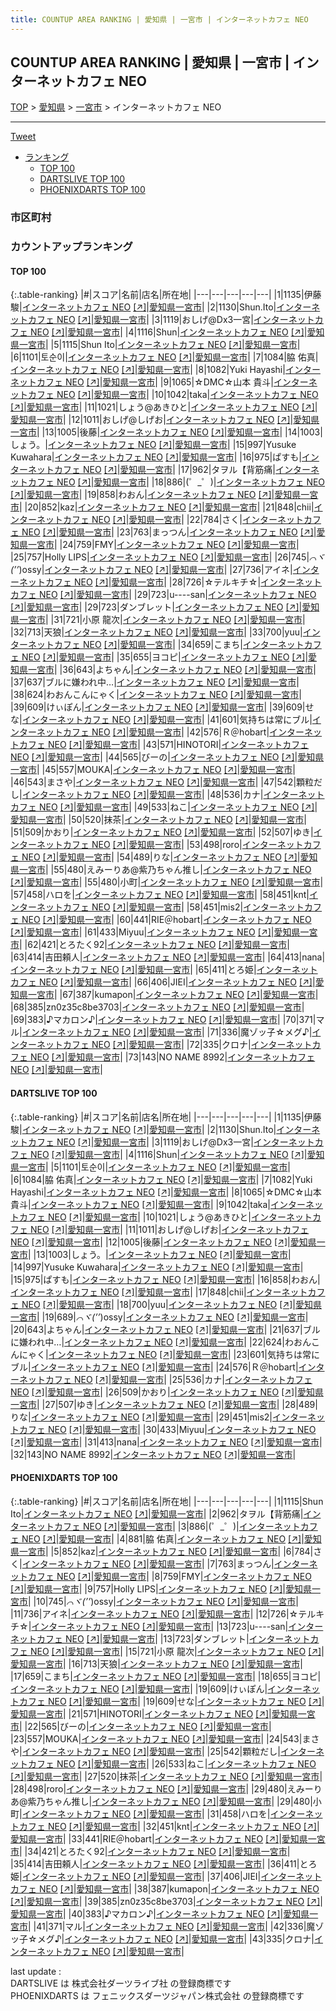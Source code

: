 ```yaml
---
title: COUNTUP AREA RANKING | 愛知県 | 一宮市 | インターネットカフェ NEO
---
```

## COUNTUP AREA RANKING | 愛知県 | 一宮市 | インターネットカフェ NEO

[TOP](/darts/rank/) > [愛知県](/darts/rank/愛知県/) > [一宮市](/darts/rank/愛知県/一宮市/) > インターネットカフェ NEO

___

<a href="https://twitter.com/share?ref_src=twsrc%5Etfw" data-text="COUNTUP AREA RANKING | 愛知県一宮市インターネットカフェ NEO" class="twitter-share-button" data-hashtags="DARTSLIVE,PHOENIXDARTS,darts,ダーツ" data-show-count="false">Tweet</a>

* [ランキング](#カウントアップランキング)
    * [TOP 100](#top-100)
    * [DARTSLIVE TOP 100](#dartslive-top-100)
    * [PHOENIXDARTS TOP 100](#phoenixdarts-top-100)

### 市区町村

<ul>

</ul>

### カウントアップランキング

#### TOP 100



{:.table-ranking}
|#|スコア|名前|店名|所在地|
|---|---|---|---|---|
|1|1135|<span class="rank-name-dl">伊藤 駿</span>|<a href="/darts/rank/shops/a8ade3665feb96b258d385ea46352d8f.html">インターネットカフェ NEO</a> <a href="https://search.dartslive.com/jp/shop/a8ade3665feb96b258d385ea46352d8f">[↗]</a>|<a href="/darts/rank/愛知県/一宮市">愛知県一宮市</a>|
|2|1130|<span class="rank-name-dl">Shun.Ito</span>|<a href="/darts/rank/shops/a8ade3665feb96b258d385ea46352d8f.html">インターネットカフェ NEO</a> <a href="https://search.dartslive.com/jp/shop/a8ade3665feb96b258d385ea46352d8f">[↗]</a>|<a href="/darts/rank/愛知県/一宮市">愛知県一宮市</a>|
|3|1119|<span class="rank-name-dl">おしげ@Dx3一宮</span>|<a href="/darts/rank/shops/a8ade3665feb96b258d385ea46352d8f.html">インターネットカフェ NEO</a> <a href="https://search.dartslive.com/jp/shop/a8ade3665feb96b258d385ea46352d8f">[↗]</a>|<a href="/darts/rank/愛知県/一宮市">愛知県一宮市</a>|
|4|1116|<span class="rank-name-dl">Shun</span>|<a href="/darts/rank/shops/a8ade3665feb96b258d385ea46352d8f.html">インターネットカフェ NEO</a> <a href="https://search.dartslive.com/jp/shop/a8ade3665feb96b258d385ea46352d8f">[↗]</a>|<a href="/darts/rank/愛知県/一宮市">愛知県一宮市</a>|
|5|1115|<span class="rank-name-pd">Shun Ito</span>|<a href="/darts/rank/shops/8419.html">インターネットカフェ NEO</a> <a href="https://vs.phoenixdarts.com/jp/shop/shopDetailInfo/s_8419?s_seq=8419">[↗]</a>|<a href="/darts/rank/愛知県/一宮市">愛知県一宮市</a>|
|6|1101|<span class="rank-name-dl">토순이</span>|<a href="/darts/rank/shops/a8ade3665feb96b258d385ea46352d8f.html">インターネットカフェ NEO</a> <a href="https://search.dartslive.com/jp/shop/a8ade3665feb96b258d385ea46352d8f">[↗]</a>|<a href="/darts/rank/愛知県/一宮市">愛知県一宮市</a>|
|7|1084|<span class="rank-name-dl">脇 佑真</span>|<a href="/darts/rank/shops/a8ade3665feb96b258d385ea46352d8f.html">インターネットカフェ NEO</a> <a href="https://search.dartslive.com/jp/shop/a8ade3665feb96b258d385ea46352d8f">[↗]</a>|<a href="/darts/rank/愛知県/一宮市">愛知県一宮市</a>|
|8|1082|<span class="rank-name-dl">Yuki Hayashi</span>|<a href="/darts/rank/shops/a8ade3665feb96b258d385ea46352d8f.html">インターネットカフェ NEO</a> <a href="https://search.dartslive.com/jp/shop/a8ade3665feb96b258d385ea46352d8f">[↗]</a>|<a href="/darts/rank/愛知県/一宮市">愛知県一宮市</a>|
|9|1065|<span class="rank-name-dl">☆DMC☆山本 貴斗</span>|<a href="/darts/rank/shops/a8ade3665feb96b258d385ea46352d8f.html">インターネットカフェ NEO</a> <a href="https://search.dartslive.com/jp/shop/a8ade3665feb96b258d385ea46352d8f">[↗]</a>|<a href="/darts/rank/愛知県/一宮市">愛知県一宮市</a>|
|10|1042|<span class="rank-name-dl">taka</span>|<a href="/darts/rank/shops/a8ade3665feb96b258d385ea46352d8f.html">インターネットカフェ NEO</a> <a href="https://search.dartslive.com/jp/shop/a8ade3665feb96b258d385ea46352d8f">[↗]</a>|<a href="/darts/rank/愛知県/一宮市">愛知県一宮市</a>|
|11|1021|<span class="rank-name-dl">しょう@あきひと</span>|<a href="/darts/rank/shops/a8ade3665feb96b258d385ea46352d8f.html">インターネットカフェ NEO</a> <a href="https://search.dartslive.com/jp/shop/a8ade3665feb96b258d385ea46352d8f">[↗]</a>|<a href="/darts/rank/愛知県/一宮市">愛知県一宮市</a>|
|12|1011|<span class="rank-name-dl">おしげ@しげお</span>|<a href="/darts/rank/shops/a8ade3665feb96b258d385ea46352d8f.html">インターネットカフェ NEO</a> <a href="https://search.dartslive.com/jp/shop/a8ade3665feb96b258d385ea46352d8f">[↗]</a>|<a href="/darts/rank/愛知県/一宮市">愛知県一宮市</a>|
|13|1005|<span class="rank-name-dl">後藤</span>|<a href="/darts/rank/shops/a8ade3665feb96b258d385ea46352d8f.html">インターネットカフェ NEO</a> <a href="https://search.dartslive.com/jp/shop/a8ade3665feb96b258d385ea46352d8f">[↗]</a>|<a href="/darts/rank/愛知県/一宮市">愛知県一宮市</a>|
|14|1003|<span class="rank-name-dl">しょう。</span>|<a href="/darts/rank/shops/a8ade3665feb96b258d385ea46352d8f.html">インターネットカフェ NEO</a> <a href="https://search.dartslive.com/jp/shop/a8ade3665feb96b258d385ea46352d8f">[↗]</a>|<a href="/darts/rank/愛知県/一宮市">愛知県一宮市</a>|
|15|997|<span class="rank-name-dl">Yusuke Kuwahara</span>|<a href="/darts/rank/shops/a8ade3665feb96b258d385ea46352d8f.html">インターネットカフェ NEO</a> <a href="https://search.dartslive.com/jp/shop/a8ade3665feb96b258d385ea46352d8f">[↗]</a>|<a href="/darts/rank/愛知県/一宮市">愛知県一宮市</a>|
|16|975|<span class="rank-name-dl">ぱすも</span>|<a href="/darts/rank/shops/a8ade3665feb96b258d385ea46352d8f.html">インターネットカフェ NEO</a> <a href="https://search.dartslive.com/jp/shop/a8ade3665feb96b258d385ea46352d8f">[↗]</a>|<a href="/darts/rank/愛知県/一宮市">愛知県一宮市</a>|
|17|962|<span class="rank-name-pd">タヲル【背筋痛</span>|<a href="/darts/rank/shops/8419.html">インターネットカフェ NEO</a> <a href="https://vs.phoenixdarts.com/jp/shop/shopDetailInfo/s_8419?s_seq=8419">[↗]</a>|<a href="/darts/rank/愛知県/一宮市">愛知県一宮市</a>|
|18|886|<span class="rank-name-pd">(゜_゜)</span>|<a href="/darts/rank/shops/8419.html">インターネットカフェ NEO</a> <a href="https://vs.phoenixdarts.com/jp/shop/shopDetailInfo/s_8419?s_seq=8419">[↗]</a>|<a href="/darts/rank/愛知県/一宮市">愛知県一宮市</a>|
|19|858|<span class="rank-name-dl">わおん</span>|<a href="/darts/rank/shops/a8ade3665feb96b258d385ea46352d8f.html">インターネットカフェ NEO</a> <a href="https://search.dartslive.com/jp/shop/a8ade3665feb96b258d385ea46352d8f">[↗]</a>|<a href="/darts/rank/愛知県/一宮市">愛知県一宮市</a>|
|20|852|<span class="rank-name-pd">kaz</span>|<a href="/darts/rank/shops/8419.html">インターネットカフェ NEO</a> <a href="https://vs.phoenixdarts.com/jp/shop/shopDetailInfo/s_8419?s_seq=8419">[↗]</a>|<a href="/darts/rank/愛知県/一宮市">愛知県一宮市</a>|
|21|848|<span class="rank-name-dl">chii</span>|<a href="/darts/rank/shops/a8ade3665feb96b258d385ea46352d8f.html">インターネットカフェ NEO</a> <a href="https://search.dartslive.com/jp/shop/a8ade3665feb96b258d385ea46352d8f">[↗]</a>|<a href="/darts/rank/愛知県/一宮市">愛知県一宮市</a>|
|22|784|<span class="rank-name-pd">さく</span>|<a href="/darts/rank/shops/8419.html">インターネットカフェ NEO</a> <a href="https://vs.phoenixdarts.com/jp/shop/shopDetailInfo/s_8419?s_seq=8419">[↗]</a>|<a href="/darts/rank/愛知県/一宮市">愛知県一宮市</a>|
|23|763|<span class="rank-name-pd">まっつん</span>|<a href="/darts/rank/shops/8419.html">インターネットカフェ NEO</a> <a href="https://vs.phoenixdarts.com/jp/shop/shopDetailInfo/s_8419?s_seq=8419">[↗]</a>|<a href="/darts/rank/愛知県/一宮市">愛知県一宮市</a>|
|24|759|<span class="rank-name-pd">FMY</span>|<a href="/darts/rank/shops/8419.html">インターネットカフェ NEO</a> <a href="https://vs.phoenixdarts.com/jp/shop/shopDetailInfo/s_8419?s_seq=8419">[↗]</a>|<a href="/darts/rank/愛知県/一宮市">愛知県一宮市</a>|
|25|757|<span class="rank-name-pd">Holly LIPS</span>|<a href="/darts/rank/shops/8419.html">インターネットカフェ NEO</a> <a href="https://vs.phoenixdarts.com/jp/shop/shopDetailInfo/s_8419?s_seq=8419">[↗]</a>|<a href="/darts/rank/愛知県/一宮市">愛知県一宮市</a>|
|26|745|<span class="rank-name-pd">*⌒ヾ(’’*)ossy</span>|<a href="/darts/rank/shops/8419.html">インターネットカフェ NEO</a> <a href="https://vs.phoenixdarts.com/jp/shop/shopDetailInfo/s_8419?s_seq=8419">[↗]</a>|<a href="/darts/rank/愛知県/一宮市">愛知県一宮市</a>|
|27|736|<span class="rank-name-pd">アイネ</span>|<a href="/darts/rank/shops/8419.html">インターネットカフェ NEO</a> <a href="https://vs.phoenixdarts.com/jp/shop/shopDetailInfo/s_8419?s_seq=8419">[↗]</a>|<a href="/darts/rank/愛知県/一宮市">愛知県一宮市</a>|
|28|726|<span class="rank-name-pd">☆テルキチ☆</span>|<a href="/darts/rank/shops/8419.html">インターネットカフェ NEO</a> <a href="https://vs.phoenixdarts.com/jp/shop/shopDetailInfo/s_8419?s_seq=8419">[↗]</a>|<a href="/darts/rank/愛知県/一宮市">愛知県一宮市</a>|
|29|723|<span class="rank-name-pd">u----san</span>|<a href="/darts/rank/shops/8419.html">インターネットカフェ NEO</a> <a href="https://vs.phoenixdarts.com/jp/shop/shopDetailInfo/s_8419?s_seq=8419">[↗]</a>|<a href="/darts/rank/愛知県/一宮市">愛知県一宮市</a>|
|29|723|<span class="rank-name-pd">ダンブレット</span>|<a href="/darts/rank/shops/8419.html">インターネットカフェ NEO</a> <a href="https://vs.phoenixdarts.com/jp/shop/shopDetailInfo/s_8419?s_seq=8419">[↗]</a>|<a href="/darts/rank/愛知県/一宮市">愛知県一宮市</a>|
|31|721|<span class="rank-name-pd">小原 龍次</span>|<a href="/darts/rank/shops/8419.html">インターネットカフェ NEO</a> <a href="https://vs.phoenixdarts.com/jp/shop/shopDetailInfo/s_8419?s_seq=8419">[↗]</a>|<a href="/darts/rank/愛知県/一宮市">愛知県一宮市</a>|
|32|713|<span class="rank-name-pd">天狼</span>|<a href="/darts/rank/shops/8419.html">インターネットカフェ NEO</a> <a href="https://vs.phoenixdarts.com/jp/shop/shopDetailInfo/s_8419?s_seq=8419">[↗]</a>|<a href="/darts/rank/愛知県/一宮市">愛知県一宮市</a>|
|33|700|<span class="rank-name-dl">yuu</span>|<a href="/darts/rank/shops/a8ade3665feb96b258d385ea46352d8f.html">インターネットカフェ NEO</a> <a href="https://search.dartslive.com/jp/shop/a8ade3665feb96b258d385ea46352d8f">[↗]</a>|<a href="/darts/rank/愛知県/一宮市">愛知県一宮市</a>|
|34|659|<span class="rank-name-pd">こまち</span>|<a href="/darts/rank/shops/8419.html">インターネットカフェ NEO</a> <a href="https://vs.phoenixdarts.com/jp/shop/shopDetailInfo/s_8419?s_seq=8419">[↗]</a>|<a href="/darts/rank/愛知県/一宮市">愛知県一宮市</a>|
|35|655|<span class="rank-name-pd">ヨコピ</span>|<a href="/darts/rank/shops/8419.html">インターネットカフェ NEO</a> <a href="https://vs.phoenixdarts.com/jp/shop/shopDetailInfo/s_8419?s_seq=8419">[↗]</a>|<a href="/darts/rank/愛知県/一宮市">愛知県一宮市</a>|
|36|643|<span class="rank-name-dl">よちゃん</span>|<a href="/darts/rank/shops/a8ade3665feb96b258d385ea46352d8f.html">インターネットカフェ NEO</a> <a href="https://search.dartslive.com/jp/shop/a8ade3665feb96b258d385ea46352d8f">[↗]</a>|<a href="/darts/rank/愛知県/一宮市">愛知県一宮市</a>|
|37|637|<span class="rank-name-dl">ブルに嫌われ中…</span>|<a href="/darts/rank/shops/a8ade3665feb96b258d385ea46352d8f.html">インターネットカフェ NEO</a> <a href="https://search.dartslive.com/jp/shop/a8ade3665feb96b258d385ea46352d8f">[↗]</a>|<a href="/darts/rank/愛知県/一宮市">愛知県一宮市</a>|
|38|624|<span class="rank-name-dl">わおんこんにゃく</span>|<a href="/darts/rank/shops/a8ade3665feb96b258d385ea46352d8f.html">インターネットカフェ NEO</a> <a href="https://search.dartslive.com/jp/shop/a8ade3665feb96b258d385ea46352d8f">[↗]</a>|<a href="/darts/rank/愛知県/一宮市">愛知県一宮市</a>|
|39|609|<span class="rank-name-pd">けぃぽん</span>|<a href="/darts/rank/shops/8419.html">インターネットカフェ NEO</a> <a href="https://vs.phoenixdarts.com/jp/shop/shopDetailInfo/s_8419?s_seq=8419">[↗]</a>|<a href="/darts/rank/愛知県/一宮市">愛知県一宮市</a>|
|39|609|<span class="rank-name-pd">せな</span>|<a href="/darts/rank/shops/8419.html">インターネットカフェ NEO</a> <a href="https://vs.phoenixdarts.com/jp/shop/shopDetailInfo/s_8419?s_seq=8419">[↗]</a>|<a href="/darts/rank/愛知県/一宮市">愛知県一宮市</a>|
|41|601|<span class="rank-name-dl">気持ちは常にブル</span>|<a href="/darts/rank/shops/a8ade3665feb96b258d385ea46352d8f.html">インターネットカフェ NEO</a> <a href="https://search.dartslive.com/jp/shop/a8ade3665feb96b258d385ea46352d8f">[↗]</a>|<a href="/darts/rank/愛知県/一宮市">愛知県一宮市</a>|
|42|576|<span class="rank-name-dl">Ｒ＠hobart</span>|<a href="/darts/rank/shops/a8ade3665feb96b258d385ea46352d8f.html">インターネットカフェ NEO</a> <a href="https://search.dartslive.com/jp/shop/a8ade3665feb96b258d385ea46352d8f">[↗]</a>|<a href="/darts/rank/愛知県/一宮市">愛知県一宮市</a>|
|43|571|<span class="rank-name-pd">HINOTORI</span>|<a href="/darts/rank/shops/8419.html">インターネットカフェ NEO</a> <a href="https://vs.phoenixdarts.com/jp/shop/shopDetailInfo/s_8419?s_seq=8419">[↗]</a>|<a href="/darts/rank/愛知県/一宮市">愛知県一宮市</a>|
|44|565|<span class="rank-name-pd">びーの</span>|<a href="/darts/rank/shops/8419.html">インターネットカフェ NEO</a> <a href="https://vs.phoenixdarts.com/jp/shop/shopDetailInfo/s_8419?s_seq=8419">[↗]</a>|<a href="/darts/rank/愛知県/一宮市">愛知県一宮市</a>|
|45|557|<span class="rank-name-pd">MOUKA</span>|<a href="/darts/rank/shops/8419.html">インターネットカフェ NEO</a> <a href="https://vs.phoenixdarts.com/jp/shop/shopDetailInfo/s_8419?s_seq=8419">[↗]</a>|<a href="/darts/rank/愛知県/一宮市">愛知県一宮市</a>|
|46|543|<span class="rank-name-pd">まさや</span>|<a href="/darts/rank/shops/8419.html">インターネットカフェ NEO</a> <a href="https://vs.phoenixdarts.com/jp/shop/shopDetailInfo/s_8419?s_seq=8419">[↗]</a>|<a href="/darts/rank/愛知県/一宮市">愛知県一宮市</a>|
|47|542|<span class="rank-name-pd">顆粒だし</span>|<a href="/darts/rank/shops/8419.html">インターネットカフェ NEO</a> <a href="https://vs.phoenixdarts.com/jp/shop/shopDetailInfo/s_8419?s_seq=8419">[↗]</a>|<a href="/darts/rank/愛知県/一宮市">愛知県一宮市</a>|
|48|536|<span class="rank-name-dl">カナ</span>|<a href="/darts/rank/shops/a8ade3665feb96b258d385ea46352d8f.html">インターネットカフェ NEO</a> <a href="https://search.dartslive.com/jp/shop/a8ade3665feb96b258d385ea46352d8f">[↗]</a>|<a href="/darts/rank/愛知県/一宮市">愛知県一宮市</a>|
|49|533|<span class="rank-name-pd">ねこ</span>|<a href="/darts/rank/shops/8419.html">インターネットカフェ NEO</a> <a href="https://vs.phoenixdarts.com/jp/shop/shopDetailInfo/s_8419?s_seq=8419">[↗]</a>|<a href="/darts/rank/愛知県/一宮市">愛知県一宮市</a>|
|50|520|<span class="rank-name-pd">抹茶</span>|<a href="/darts/rank/shops/8419.html">インターネットカフェ NEO</a> <a href="https://vs.phoenixdarts.com/jp/shop/shopDetailInfo/s_8419?s_seq=8419">[↗]</a>|<a href="/darts/rank/愛知県/一宮市">愛知県一宮市</a>|
|51|509|<span class="rank-name-dl">かおり</span>|<a href="/darts/rank/shops/a8ade3665feb96b258d385ea46352d8f.html">インターネットカフェ NEO</a> <a href="https://search.dartslive.com/jp/shop/a8ade3665feb96b258d385ea46352d8f">[↗]</a>|<a href="/darts/rank/愛知県/一宮市">愛知県一宮市</a>|
|52|507|<span class="rank-name-dl">ゆき</span>|<a href="/darts/rank/shops/a8ade3665feb96b258d385ea46352d8f.html">インターネットカフェ NEO</a> <a href="https://search.dartslive.com/jp/shop/a8ade3665feb96b258d385ea46352d8f">[↗]</a>|<a href="/darts/rank/愛知県/一宮市">愛知県一宮市</a>|
|53|498|<span class="rank-name-pd">roro</span>|<a href="/darts/rank/shops/8419.html">インターネットカフェ NEO</a> <a href="https://vs.phoenixdarts.com/jp/shop/shopDetailInfo/s_8419?s_seq=8419">[↗]</a>|<a href="/darts/rank/愛知県/一宮市">愛知県一宮市</a>|
|54|489|<span class="rank-name-dl">りな</span>|<a href="/darts/rank/shops/a8ade3665feb96b258d385ea46352d8f.html">インターネットカフェ NEO</a> <a href="https://search.dartslive.com/jp/shop/a8ade3665feb96b258d385ea46352d8f">[↗]</a>|<a href="/darts/rank/愛知県/一宮市">愛知県一宮市</a>|
|55|480|<span class="rank-name-pd">えみーりあ@紫乃ちゃん推し</span>|<a href="/darts/rank/shops/8419.html">インターネットカフェ NEO</a> <a href="https://vs.phoenixdarts.com/jp/shop/shopDetailInfo/s_8419?s_seq=8419">[↗]</a>|<a href="/darts/rank/愛知県/一宮市">愛知県一宮市</a>|
|55|480|<span class="rank-name-pd">小町</span>|<a href="/darts/rank/shops/8419.html">インターネットカフェ NEO</a> <a href="https://vs.phoenixdarts.com/jp/shop/shopDetailInfo/s_8419?s_seq=8419">[↗]</a>|<a href="/darts/rank/愛知県/一宮市">愛知県一宮市</a>|
|57|458|<span class="rank-name-pd">ハロを</span>|<a href="/darts/rank/shops/8419.html">インターネットカフェ NEO</a> <a href="https://vs.phoenixdarts.com/jp/shop/shopDetailInfo/s_8419?s_seq=8419">[↗]</a>|<a href="/darts/rank/愛知県/一宮市">愛知県一宮市</a>|
|58|451|<span class="rank-name-pd">knt</span>|<a href="/darts/rank/shops/8419.html">インターネットカフェ NEO</a> <a href="https://vs.phoenixdarts.com/jp/shop/shopDetailInfo/s_8419?s_seq=8419">[↗]</a>|<a href="/darts/rank/愛知県/一宮市">愛知県一宮市</a>|
|58|451|<span class="rank-name-dl">mis2</span>|<a href="/darts/rank/shops/a8ade3665feb96b258d385ea46352d8f.html">インターネットカフェ NEO</a> <a href="https://search.dartslive.com/jp/shop/a8ade3665feb96b258d385ea46352d8f">[↗]</a>|<a href="/darts/rank/愛知県/一宮市">愛知県一宮市</a>|
|60|441|<span class="rank-name-pd">RIE＠hobart</span>|<a href="/darts/rank/shops/8419.html">インターネットカフェ NEO</a> <a href="https://vs.phoenixdarts.com/jp/shop/shopDetailInfo/s_8419?s_seq=8419">[↗]</a>|<a href="/darts/rank/愛知県/一宮市">愛知県一宮市</a>|
|61|433|<span class="rank-name-dl">Miyuu</span>|<a href="/darts/rank/shops/a8ade3665feb96b258d385ea46352d8f.html">インターネットカフェ NEO</a> <a href="https://search.dartslive.com/jp/shop/a8ade3665feb96b258d385ea46352d8f">[↗]</a>|<a href="/darts/rank/愛知県/一宮市">愛知県一宮市</a>|
|62|421|<span class="rank-name-pd">とろたく92</span>|<a href="/darts/rank/shops/8419.html">インターネットカフェ NEO</a> <a href="https://vs.phoenixdarts.com/jp/shop/shopDetailInfo/s_8419?s_seq=8419">[↗]</a>|<a href="/darts/rank/愛知県/一宮市">愛知県一宮市</a>|
|63|414|<span class="rank-name-pd">吉田頼人</span>|<a href="/darts/rank/shops/8419.html">インターネットカフェ NEO</a> <a href="https://vs.phoenixdarts.com/jp/shop/shopDetailInfo/s_8419?s_seq=8419">[↗]</a>|<a href="/darts/rank/愛知県/一宮市">愛知県一宮市</a>|
|64|413|<span class="rank-name-dl">nana</span>|<a href="/darts/rank/shops/a8ade3665feb96b258d385ea46352d8f.html">インターネットカフェ NEO</a> <a href="https://search.dartslive.com/jp/shop/a8ade3665feb96b258d385ea46352d8f">[↗]</a>|<a href="/darts/rank/愛知県/一宮市">愛知県一宮市</a>|
|65|411|<span class="rank-name-pd">とろ姫</span>|<a href="/darts/rank/shops/8419.html">インターネットカフェ NEO</a> <a href="https://vs.phoenixdarts.com/jp/shop/shopDetailInfo/s_8419?s_seq=8419">[↗]</a>|<a href="/darts/rank/愛知県/一宮市">愛知県一宮市</a>|
|66|406|<span class="rank-name-pd">JIEI</span>|<a href="/darts/rank/shops/8419.html">インターネットカフェ NEO</a> <a href="https://vs.phoenixdarts.com/jp/shop/shopDetailInfo/s_8419?s_seq=8419">[↗]</a>|<a href="/darts/rank/愛知県/一宮市">愛知県一宮市</a>|
|67|387|<span class="rank-name-pd">kumapon</span>|<a href="/darts/rank/shops/8419.html">インターネットカフェ NEO</a> <a href="https://vs.phoenixdarts.com/jp/shop/shopDetailInfo/s_8419?s_seq=8419">[↗]</a>|<a href="/darts/rank/愛知県/一宮市">愛知県一宮市</a>|
|68|385|<span class="rank-name-pd">zn0z35c8be3703</span>|<a href="/darts/rank/shops/8419.html">インターネットカフェ NEO</a> <a href="https://vs.phoenixdarts.com/jp/shop/shopDetailInfo/s_8419?s_seq=8419">[↗]</a>|<a href="/darts/rank/愛知県/一宮市">愛知県一宮市</a>|
|69|383|<span class="rank-name-pd">♪マカロン♪</span>|<a href="/darts/rank/shops/8419.html">インターネットカフェ NEO</a> <a href="https://vs.phoenixdarts.com/jp/shop/shopDetailInfo/s_8419?s_seq=8419">[↗]</a>|<a href="/darts/rank/愛知県/一宮市">愛知県一宮市</a>|
|70|371|<span class="rank-name-pd">マル</span>|<a href="/darts/rank/shops/8419.html">インターネットカフェ NEO</a> <a href="https://vs.phoenixdarts.com/jp/shop/shopDetailInfo/s_8419?s_seq=8419">[↗]</a>|<a href="/darts/rank/愛知県/一宮市">愛知県一宮市</a>|
|71|336|<span class="rank-name-pd">魔ゾッ子☆メグ♪</span>|<a href="/darts/rank/shops/8419.html">インターネットカフェ NEO</a> <a href="https://vs.phoenixdarts.com/jp/shop/shopDetailInfo/s_8419?s_seq=8419">[↗]</a>|<a href="/darts/rank/愛知県/一宮市">愛知県一宮市</a>|
|72|335|<span class="rank-name-pd">クロナ</span>|<a href="/darts/rank/shops/8419.html">インターネットカフェ NEO</a> <a href="https://vs.phoenixdarts.com/jp/shop/shopDetailInfo/s_8419?s_seq=8419">[↗]</a>|<a href="/darts/rank/愛知県/一宮市">愛知県一宮市</a>|
|73|143|<span class="rank-name-dl">NO NAME 8992</span>|<a href="/darts/rank/shops/a8ade3665feb96b258d385ea46352d8f.html">インターネットカフェ NEO</a> <a href="https://search.dartslive.com/jp/shop/a8ade3665feb96b258d385ea46352d8f">[↗]</a>|<a href="/darts/rank/愛知県/一宮市">愛知県一宮市</a>|


#### DARTSLIVE TOP 100



{:.table-ranking}
|#|スコア|名前|店名|所在地|
|---|---|---|---|---|
|1|1135|<span class="rank-name-dl">伊藤 駿</span>|<a href="/darts/rank/shops/a8ade3665feb96b258d385ea46352d8f.html">インターネットカフェ NEO</a> <a href="https://search.dartslive.com/jp/shop/a8ade3665feb96b258d385ea46352d8f">[↗]</a>|<a href="/darts/rank/愛知県/一宮市">愛知県一宮市</a>|
|2|1130|<span class="rank-name-dl">Shun.Ito</span>|<a href="/darts/rank/shops/a8ade3665feb96b258d385ea46352d8f.html">インターネットカフェ NEO</a> <a href="https://search.dartslive.com/jp/shop/a8ade3665feb96b258d385ea46352d8f">[↗]</a>|<a href="/darts/rank/愛知県/一宮市">愛知県一宮市</a>|
|3|1119|<span class="rank-name-dl">おしげ@Dx3一宮</span>|<a href="/darts/rank/shops/a8ade3665feb96b258d385ea46352d8f.html">インターネットカフェ NEO</a> <a href="https://search.dartslive.com/jp/shop/a8ade3665feb96b258d385ea46352d8f">[↗]</a>|<a href="/darts/rank/愛知県/一宮市">愛知県一宮市</a>|
|4|1116|<span class="rank-name-dl">Shun</span>|<a href="/darts/rank/shops/a8ade3665feb96b258d385ea46352d8f.html">インターネットカフェ NEO</a> <a href="https://search.dartslive.com/jp/shop/a8ade3665feb96b258d385ea46352d8f">[↗]</a>|<a href="/darts/rank/愛知県/一宮市">愛知県一宮市</a>|
|5|1101|<span class="rank-name-dl">토순이</span>|<a href="/darts/rank/shops/a8ade3665feb96b258d385ea46352d8f.html">インターネットカフェ NEO</a> <a href="https://search.dartslive.com/jp/shop/a8ade3665feb96b258d385ea46352d8f">[↗]</a>|<a href="/darts/rank/愛知県/一宮市">愛知県一宮市</a>|
|6|1084|<span class="rank-name-dl">脇 佑真</span>|<a href="/darts/rank/shops/a8ade3665feb96b258d385ea46352d8f.html">インターネットカフェ NEO</a> <a href="https://search.dartslive.com/jp/shop/a8ade3665feb96b258d385ea46352d8f">[↗]</a>|<a href="/darts/rank/愛知県/一宮市">愛知県一宮市</a>|
|7|1082|<span class="rank-name-dl">Yuki Hayashi</span>|<a href="/darts/rank/shops/a8ade3665feb96b258d385ea46352d8f.html">インターネットカフェ NEO</a> <a href="https://search.dartslive.com/jp/shop/a8ade3665feb96b258d385ea46352d8f">[↗]</a>|<a href="/darts/rank/愛知県/一宮市">愛知県一宮市</a>|
|8|1065|<span class="rank-name-dl">☆DMC☆山本 貴斗</span>|<a href="/darts/rank/shops/a8ade3665feb96b258d385ea46352d8f.html">インターネットカフェ NEO</a> <a href="https://search.dartslive.com/jp/shop/a8ade3665feb96b258d385ea46352d8f">[↗]</a>|<a href="/darts/rank/愛知県/一宮市">愛知県一宮市</a>|
|9|1042|<span class="rank-name-dl">taka</span>|<a href="/darts/rank/shops/a8ade3665feb96b258d385ea46352d8f.html">インターネットカフェ NEO</a> <a href="https://search.dartslive.com/jp/shop/a8ade3665feb96b258d385ea46352d8f">[↗]</a>|<a href="/darts/rank/愛知県/一宮市">愛知県一宮市</a>|
|10|1021|<span class="rank-name-dl">しょう@あきひと</span>|<a href="/darts/rank/shops/a8ade3665feb96b258d385ea46352d8f.html">インターネットカフェ NEO</a> <a href="https://search.dartslive.com/jp/shop/a8ade3665feb96b258d385ea46352d8f">[↗]</a>|<a href="/darts/rank/愛知県/一宮市">愛知県一宮市</a>|
|11|1011|<span class="rank-name-dl">おしげ@しげお</span>|<a href="/darts/rank/shops/a8ade3665feb96b258d385ea46352d8f.html">インターネットカフェ NEO</a> <a href="https://search.dartslive.com/jp/shop/a8ade3665feb96b258d385ea46352d8f">[↗]</a>|<a href="/darts/rank/愛知県/一宮市">愛知県一宮市</a>|
|12|1005|<span class="rank-name-dl">後藤</span>|<a href="/darts/rank/shops/a8ade3665feb96b258d385ea46352d8f.html">インターネットカフェ NEO</a> <a href="https://search.dartslive.com/jp/shop/a8ade3665feb96b258d385ea46352d8f">[↗]</a>|<a href="/darts/rank/愛知県/一宮市">愛知県一宮市</a>|
|13|1003|<span class="rank-name-dl">しょう。</span>|<a href="/darts/rank/shops/a8ade3665feb96b258d385ea46352d8f.html">インターネットカフェ NEO</a> <a href="https://search.dartslive.com/jp/shop/a8ade3665feb96b258d385ea46352d8f">[↗]</a>|<a href="/darts/rank/愛知県/一宮市">愛知県一宮市</a>|
|14|997|<span class="rank-name-dl">Yusuke Kuwahara</span>|<a href="/darts/rank/shops/a8ade3665feb96b258d385ea46352d8f.html">インターネットカフェ NEO</a> <a href="https://search.dartslive.com/jp/shop/a8ade3665feb96b258d385ea46352d8f">[↗]</a>|<a href="/darts/rank/愛知県/一宮市">愛知県一宮市</a>|
|15|975|<span class="rank-name-dl">ぱすも</span>|<a href="/darts/rank/shops/a8ade3665feb96b258d385ea46352d8f.html">インターネットカフェ NEO</a> <a href="https://search.dartslive.com/jp/shop/a8ade3665feb96b258d385ea46352d8f">[↗]</a>|<a href="/darts/rank/愛知県/一宮市">愛知県一宮市</a>|
|16|858|<span class="rank-name-dl">わおん</span>|<a href="/darts/rank/shops/a8ade3665feb96b258d385ea46352d8f.html">インターネットカフェ NEO</a> <a href="https://search.dartslive.com/jp/shop/a8ade3665feb96b258d385ea46352d8f">[↗]</a>|<a href="/darts/rank/愛知県/一宮市">愛知県一宮市</a>|
|17|848|<span class="rank-name-dl">chii</span>|<a href="/darts/rank/shops/a8ade3665feb96b258d385ea46352d8f.html">インターネットカフェ NEO</a> <a href="https://search.dartslive.com/jp/shop/a8ade3665feb96b258d385ea46352d8f">[↗]</a>|<a href="/darts/rank/愛知県/一宮市">愛知県一宮市</a>|
|18|700|<span class="rank-name-dl">yuu</span>|<a href="/darts/rank/shops/a8ade3665feb96b258d385ea46352d8f.html">インターネットカフェ NEO</a> <a href="https://search.dartslive.com/jp/shop/a8ade3665feb96b258d385ea46352d8f">[↗]</a>|<a href="/darts/rank/愛知県/一宮市">愛知県一宮市</a>|
|19|689|<span class="rank-name-dl">*⌒ヾ(’’*)ossy</span>|<a href="/darts/rank/shops/a8ade3665feb96b258d385ea46352d8f.html">インターネットカフェ NEO</a> <a href="https://search.dartslive.com/jp/shop/a8ade3665feb96b258d385ea46352d8f">[↗]</a>|<a href="/darts/rank/愛知県/一宮市">愛知県一宮市</a>|
|20|643|<span class="rank-name-dl">よちゃん</span>|<a href="/darts/rank/shops/a8ade3665feb96b258d385ea46352d8f.html">インターネットカフェ NEO</a> <a href="https://search.dartslive.com/jp/shop/a8ade3665feb96b258d385ea46352d8f">[↗]</a>|<a href="/darts/rank/愛知県/一宮市">愛知県一宮市</a>|
|21|637|<span class="rank-name-dl">ブルに嫌われ中…</span>|<a href="/darts/rank/shops/a8ade3665feb96b258d385ea46352d8f.html">インターネットカフェ NEO</a> <a href="https://search.dartslive.com/jp/shop/a8ade3665feb96b258d385ea46352d8f">[↗]</a>|<a href="/darts/rank/愛知県/一宮市">愛知県一宮市</a>|
|22|624|<span class="rank-name-dl">わおんこんにゃく</span>|<a href="/darts/rank/shops/a8ade3665feb96b258d385ea46352d8f.html">インターネットカフェ NEO</a> <a href="https://search.dartslive.com/jp/shop/a8ade3665feb96b258d385ea46352d8f">[↗]</a>|<a href="/darts/rank/愛知県/一宮市">愛知県一宮市</a>|
|23|601|<span class="rank-name-dl">気持ちは常にブル</span>|<a href="/darts/rank/shops/a8ade3665feb96b258d385ea46352d8f.html">インターネットカフェ NEO</a> <a href="https://search.dartslive.com/jp/shop/a8ade3665feb96b258d385ea46352d8f">[↗]</a>|<a href="/darts/rank/愛知県/一宮市">愛知県一宮市</a>|
|24|576|<span class="rank-name-dl">Ｒ＠hobart</span>|<a href="/darts/rank/shops/a8ade3665feb96b258d385ea46352d8f.html">インターネットカフェ NEO</a> <a href="https://search.dartslive.com/jp/shop/a8ade3665feb96b258d385ea46352d8f">[↗]</a>|<a href="/darts/rank/愛知県/一宮市">愛知県一宮市</a>|
|25|536|<span class="rank-name-dl">カナ</span>|<a href="/darts/rank/shops/a8ade3665feb96b258d385ea46352d8f.html">インターネットカフェ NEO</a> <a href="https://search.dartslive.com/jp/shop/a8ade3665feb96b258d385ea46352d8f">[↗]</a>|<a href="/darts/rank/愛知県/一宮市">愛知県一宮市</a>|
|26|509|<span class="rank-name-dl">かおり</span>|<a href="/darts/rank/shops/a8ade3665feb96b258d385ea46352d8f.html">インターネットカフェ NEO</a> <a href="https://search.dartslive.com/jp/shop/a8ade3665feb96b258d385ea46352d8f">[↗]</a>|<a href="/darts/rank/愛知県/一宮市">愛知県一宮市</a>|
|27|507|<span class="rank-name-dl">ゆき</span>|<a href="/darts/rank/shops/a8ade3665feb96b258d385ea46352d8f.html">インターネットカフェ NEO</a> <a href="https://search.dartslive.com/jp/shop/a8ade3665feb96b258d385ea46352d8f">[↗]</a>|<a href="/darts/rank/愛知県/一宮市">愛知県一宮市</a>|
|28|489|<span class="rank-name-dl">りな</span>|<a href="/darts/rank/shops/a8ade3665feb96b258d385ea46352d8f.html">インターネットカフェ NEO</a> <a href="https://search.dartslive.com/jp/shop/a8ade3665feb96b258d385ea46352d8f">[↗]</a>|<a href="/darts/rank/愛知県/一宮市">愛知県一宮市</a>|
|29|451|<span class="rank-name-dl">mis2</span>|<a href="/darts/rank/shops/a8ade3665feb96b258d385ea46352d8f.html">インターネットカフェ NEO</a> <a href="https://search.dartslive.com/jp/shop/a8ade3665feb96b258d385ea46352d8f">[↗]</a>|<a href="/darts/rank/愛知県/一宮市">愛知県一宮市</a>|
|30|433|<span class="rank-name-dl">Miyuu</span>|<a href="/darts/rank/shops/a8ade3665feb96b258d385ea46352d8f.html">インターネットカフェ NEO</a> <a href="https://search.dartslive.com/jp/shop/a8ade3665feb96b258d385ea46352d8f">[↗]</a>|<a href="/darts/rank/愛知県/一宮市">愛知県一宮市</a>|
|31|413|<span class="rank-name-dl">nana</span>|<a href="/darts/rank/shops/a8ade3665feb96b258d385ea46352d8f.html">インターネットカフェ NEO</a> <a href="https://search.dartslive.com/jp/shop/a8ade3665feb96b258d385ea46352d8f">[↗]</a>|<a href="/darts/rank/愛知県/一宮市">愛知県一宮市</a>|
|32|143|<span class="rank-name-dl">NO NAME 8992</span>|<a href="/darts/rank/shops/a8ade3665feb96b258d385ea46352d8f.html">インターネットカフェ NEO</a> <a href="https://search.dartslive.com/jp/shop/a8ade3665feb96b258d385ea46352d8f">[↗]</a>|<a href="/darts/rank/愛知県/一宮市">愛知県一宮市</a>|


#### PHOENIXDARTS TOP 100



{:.table-ranking}
|#|スコア|名前|店名|所在地|
|---|---|---|---|---|
|1|1115|<span class="rank-name-pd">Shun Ito</span>|<a href="/darts/rank/shops/8419.html">インターネットカフェ NEO</a> <a href="https://vs.phoenixdarts.com/jp/shop/shopDetailInfo/s_8419?s_seq=8419">[↗]</a>|<a href="/darts/rank/愛知県/一宮市">愛知県一宮市</a>|
|2|962|<span class="rank-name-pd">タヲル【背筋痛</span>|<a href="/darts/rank/shops/8419.html">インターネットカフェ NEO</a> <a href="https://vs.phoenixdarts.com/jp/shop/shopDetailInfo/s_8419?s_seq=8419">[↗]</a>|<a href="/darts/rank/愛知県/一宮市">愛知県一宮市</a>|
|3|886|<span class="rank-name-pd">(゜_゜)</span>|<a href="/darts/rank/shops/8419.html">インターネットカフェ NEO</a> <a href="https://vs.phoenixdarts.com/jp/shop/shopDetailInfo/s_8419?s_seq=8419">[↗]</a>|<a href="/darts/rank/愛知県/一宮市">愛知県一宮市</a>|
|4|881|<span class="rank-name-pd">脇 佑真</span>|<a href="/darts/rank/shops/8419.html">インターネットカフェ NEO</a> <a href="https://vs.phoenixdarts.com/jp/shop/shopDetailInfo/s_8419?s_seq=8419">[↗]</a>|<a href="/darts/rank/愛知県/一宮市">愛知県一宮市</a>|
|5|852|<span class="rank-name-pd">kaz</span>|<a href="/darts/rank/shops/8419.html">インターネットカフェ NEO</a> <a href="https://vs.phoenixdarts.com/jp/shop/shopDetailInfo/s_8419?s_seq=8419">[↗]</a>|<a href="/darts/rank/愛知県/一宮市">愛知県一宮市</a>|
|6|784|<span class="rank-name-pd">さく</span>|<a href="/darts/rank/shops/8419.html">インターネットカフェ NEO</a> <a href="https://vs.phoenixdarts.com/jp/shop/shopDetailInfo/s_8419?s_seq=8419">[↗]</a>|<a href="/darts/rank/愛知県/一宮市">愛知県一宮市</a>|
|7|763|<span class="rank-name-pd">まっつん</span>|<a href="/darts/rank/shops/8419.html">インターネットカフェ NEO</a> <a href="https://vs.phoenixdarts.com/jp/shop/shopDetailInfo/s_8419?s_seq=8419">[↗]</a>|<a href="/darts/rank/愛知県/一宮市">愛知県一宮市</a>|
|8|759|<span class="rank-name-pd">FMY</span>|<a href="/darts/rank/shops/8419.html">インターネットカフェ NEO</a> <a href="https://vs.phoenixdarts.com/jp/shop/shopDetailInfo/s_8419?s_seq=8419">[↗]</a>|<a href="/darts/rank/愛知県/一宮市">愛知県一宮市</a>|
|9|757|<span class="rank-name-pd">Holly LIPS</span>|<a href="/darts/rank/shops/8419.html">インターネットカフェ NEO</a> <a href="https://vs.phoenixdarts.com/jp/shop/shopDetailInfo/s_8419?s_seq=8419">[↗]</a>|<a href="/darts/rank/愛知県/一宮市">愛知県一宮市</a>|
|10|745|<span class="rank-name-pd">*⌒ヾ(’’*)ossy</span>|<a href="/darts/rank/shops/8419.html">インターネットカフェ NEO</a> <a href="https://vs.phoenixdarts.com/jp/shop/shopDetailInfo/s_8419?s_seq=8419">[↗]</a>|<a href="/darts/rank/愛知県/一宮市">愛知県一宮市</a>|
|11|736|<span class="rank-name-pd">アイネ</span>|<a href="/darts/rank/shops/8419.html">インターネットカフェ NEO</a> <a href="https://vs.phoenixdarts.com/jp/shop/shopDetailInfo/s_8419?s_seq=8419">[↗]</a>|<a href="/darts/rank/愛知県/一宮市">愛知県一宮市</a>|
|12|726|<span class="rank-name-pd">☆テルキチ☆</span>|<a href="/darts/rank/shops/8419.html">インターネットカフェ NEO</a> <a href="https://vs.phoenixdarts.com/jp/shop/shopDetailInfo/s_8419?s_seq=8419">[↗]</a>|<a href="/darts/rank/愛知県/一宮市">愛知県一宮市</a>|
|13|723|<span class="rank-name-pd">u----san</span>|<a href="/darts/rank/shops/8419.html">インターネットカフェ NEO</a> <a href="https://vs.phoenixdarts.com/jp/shop/shopDetailInfo/s_8419?s_seq=8419">[↗]</a>|<a href="/darts/rank/愛知県/一宮市">愛知県一宮市</a>|
|13|723|<span class="rank-name-pd">ダンブレット</span>|<a href="/darts/rank/shops/8419.html">インターネットカフェ NEO</a> <a href="https://vs.phoenixdarts.com/jp/shop/shopDetailInfo/s_8419?s_seq=8419">[↗]</a>|<a href="/darts/rank/愛知県/一宮市">愛知県一宮市</a>|
|15|721|<span class="rank-name-pd">小原 龍次</span>|<a href="/darts/rank/shops/8419.html">インターネットカフェ NEO</a> <a href="https://vs.phoenixdarts.com/jp/shop/shopDetailInfo/s_8419?s_seq=8419">[↗]</a>|<a href="/darts/rank/愛知県/一宮市">愛知県一宮市</a>|
|16|713|<span class="rank-name-pd">天狼</span>|<a href="/darts/rank/shops/8419.html">インターネットカフェ NEO</a> <a href="https://vs.phoenixdarts.com/jp/shop/shopDetailInfo/s_8419?s_seq=8419">[↗]</a>|<a href="/darts/rank/愛知県/一宮市">愛知県一宮市</a>|
|17|659|<span class="rank-name-pd">こまち</span>|<a href="/darts/rank/shops/8419.html">インターネットカフェ NEO</a> <a href="https://vs.phoenixdarts.com/jp/shop/shopDetailInfo/s_8419?s_seq=8419">[↗]</a>|<a href="/darts/rank/愛知県/一宮市">愛知県一宮市</a>|
|18|655|<span class="rank-name-pd">ヨコピ</span>|<a href="/darts/rank/shops/8419.html">インターネットカフェ NEO</a> <a href="https://vs.phoenixdarts.com/jp/shop/shopDetailInfo/s_8419?s_seq=8419">[↗]</a>|<a href="/darts/rank/愛知県/一宮市">愛知県一宮市</a>|
|19|609|<span class="rank-name-pd">けぃぽん</span>|<a href="/darts/rank/shops/8419.html">インターネットカフェ NEO</a> <a href="https://vs.phoenixdarts.com/jp/shop/shopDetailInfo/s_8419?s_seq=8419">[↗]</a>|<a href="/darts/rank/愛知県/一宮市">愛知県一宮市</a>|
|19|609|<span class="rank-name-pd">せな</span>|<a href="/darts/rank/shops/8419.html">インターネットカフェ NEO</a> <a href="https://vs.phoenixdarts.com/jp/shop/shopDetailInfo/s_8419?s_seq=8419">[↗]</a>|<a href="/darts/rank/愛知県/一宮市">愛知県一宮市</a>|
|21|571|<span class="rank-name-pd">HINOTORI</span>|<a href="/darts/rank/shops/8419.html">インターネットカフェ NEO</a> <a href="https://vs.phoenixdarts.com/jp/shop/shopDetailInfo/s_8419?s_seq=8419">[↗]</a>|<a href="/darts/rank/愛知県/一宮市">愛知県一宮市</a>|
|22|565|<span class="rank-name-pd">びーの</span>|<a href="/darts/rank/shops/8419.html">インターネットカフェ NEO</a> <a href="https://vs.phoenixdarts.com/jp/shop/shopDetailInfo/s_8419?s_seq=8419">[↗]</a>|<a href="/darts/rank/愛知県/一宮市">愛知県一宮市</a>|
|23|557|<span class="rank-name-pd">MOUKA</span>|<a href="/darts/rank/shops/8419.html">インターネットカフェ NEO</a> <a href="https://vs.phoenixdarts.com/jp/shop/shopDetailInfo/s_8419?s_seq=8419">[↗]</a>|<a href="/darts/rank/愛知県/一宮市">愛知県一宮市</a>|
|24|543|<span class="rank-name-pd">まさや</span>|<a href="/darts/rank/shops/8419.html">インターネットカフェ NEO</a> <a href="https://vs.phoenixdarts.com/jp/shop/shopDetailInfo/s_8419?s_seq=8419">[↗]</a>|<a href="/darts/rank/愛知県/一宮市">愛知県一宮市</a>|
|25|542|<span class="rank-name-pd">顆粒だし</span>|<a href="/darts/rank/shops/8419.html">インターネットカフェ NEO</a> <a href="https://vs.phoenixdarts.com/jp/shop/shopDetailInfo/s_8419?s_seq=8419">[↗]</a>|<a href="/darts/rank/愛知県/一宮市">愛知県一宮市</a>|
|26|533|<span class="rank-name-pd">ねこ</span>|<a href="/darts/rank/shops/8419.html">インターネットカフェ NEO</a> <a href="https://vs.phoenixdarts.com/jp/shop/shopDetailInfo/s_8419?s_seq=8419">[↗]</a>|<a href="/darts/rank/愛知県/一宮市">愛知県一宮市</a>|
|27|520|<span class="rank-name-pd">抹茶</span>|<a href="/darts/rank/shops/8419.html">インターネットカフェ NEO</a> <a href="https://vs.phoenixdarts.com/jp/shop/shopDetailInfo/s_8419?s_seq=8419">[↗]</a>|<a href="/darts/rank/愛知県/一宮市">愛知県一宮市</a>|
|28|498|<span class="rank-name-pd">roro</span>|<a href="/darts/rank/shops/8419.html">インターネットカフェ NEO</a> <a href="https://vs.phoenixdarts.com/jp/shop/shopDetailInfo/s_8419?s_seq=8419">[↗]</a>|<a href="/darts/rank/愛知県/一宮市">愛知県一宮市</a>|
|29|480|<span class="rank-name-pd">えみーりあ@紫乃ちゃん推し</span>|<a href="/darts/rank/shops/8419.html">インターネットカフェ NEO</a> <a href="https://vs.phoenixdarts.com/jp/shop/shopDetailInfo/s_8419?s_seq=8419">[↗]</a>|<a href="/darts/rank/愛知県/一宮市">愛知県一宮市</a>|
|29|480|<span class="rank-name-pd">小町</span>|<a href="/darts/rank/shops/8419.html">インターネットカフェ NEO</a> <a href="https://vs.phoenixdarts.com/jp/shop/shopDetailInfo/s_8419?s_seq=8419">[↗]</a>|<a href="/darts/rank/愛知県/一宮市">愛知県一宮市</a>|
|31|458|<span class="rank-name-pd">ハロを</span>|<a href="/darts/rank/shops/8419.html">インターネットカフェ NEO</a> <a href="https://vs.phoenixdarts.com/jp/shop/shopDetailInfo/s_8419?s_seq=8419">[↗]</a>|<a href="/darts/rank/愛知県/一宮市">愛知県一宮市</a>|
|32|451|<span class="rank-name-pd">knt</span>|<a href="/darts/rank/shops/8419.html">インターネットカフェ NEO</a> <a href="https://vs.phoenixdarts.com/jp/shop/shopDetailInfo/s_8419?s_seq=8419">[↗]</a>|<a href="/darts/rank/愛知県/一宮市">愛知県一宮市</a>|
|33|441|<span class="rank-name-pd">RIE＠hobart</span>|<a href="/darts/rank/shops/8419.html">インターネットカフェ NEO</a> <a href="https://vs.phoenixdarts.com/jp/shop/shopDetailInfo/s_8419?s_seq=8419">[↗]</a>|<a href="/darts/rank/愛知県/一宮市">愛知県一宮市</a>|
|34|421|<span class="rank-name-pd">とろたく92</span>|<a href="/darts/rank/shops/8419.html">インターネットカフェ NEO</a> <a href="https://vs.phoenixdarts.com/jp/shop/shopDetailInfo/s_8419?s_seq=8419">[↗]</a>|<a href="/darts/rank/愛知県/一宮市">愛知県一宮市</a>|
|35|414|<span class="rank-name-pd">吉田頼人</span>|<a href="/darts/rank/shops/8419.html">インターネットカフェ NEO</a> <a href="https://vs.phoenixdarts.com/jp/shop/shopDetailInfo/s_8419?s_seq=8419">[↗]</a>|<a href="/darts/rank/愛知県/一宮市">愛知県一宮市</a>|
|36|411|<span class="rank-name-pd">とろ姫</span>|<a href="/darts/rank/shops/8419.html">インターネットカフェ NEO</a> <a href="https://vs.phoenixdarts.com/jp/shop/shopDetailInfo/s_8419?s_seq=8419">[↗]</a>|<a href="/darts/rank/愛知県/一宮市">愛知県一宮市</a>|
|37|406|<span class="rank-name-pd">JIEI</span>|<a href="/darts/rank/shops/8419.html">インターネットカフェ NEO</a> <a href="https://vs.phoenixdarts.com/jp/shop/shopDetailInfo/s_8419?s_seq=8419">[↗]</a>|<a href="/darts/rank/愛知県/一宮市">愛知県一宮市</a>|
|38|387|<span class="rank-name-pd">kumapon</span>|<a href="/darts/rank/shops/8419.html">インターネットカフェ NEO</a> <a href="https://vs.phoenixdarts.com/jp/shop/shopDetailInfo/s_8419?s_seq=8419">[↗]</a>|<a href="/darts/rank/愛知県/一宮市">愛知県一宮市</a>|
|39|385|<span class="rank-name-pd">zn0z35c8be3703</span>|<a href="/darts/rank/shops/8419.html">インターネットカフェ NEO</a> <a href="https://vs.phoenixdarts.com/jp/shop/shopDetailInfo/s_8419?s_seq=8419">[↗]</a>|<a href="/darts/rank/愛知県/一宮市">愛知県一宮市</a>|
|40|383|<span class="rank-name-pd">♪マカロン♪</span>|<a href="/darts/rank/shops/8419.html">インターネットカフェ NEO</a> <a href="https://vs.phoenixdarts.com/jp/shop/shopDetailInfo/s_8419?s_seq=8419">[↗]</a>|<a href="/darts/rank/愛知県/一宮市">愛知県一宮市</a>|
|41|371|<span class="rank-name-pd">マル</span>|<a href="/darts/rank/shops/8419.html">インターネットカフェ NEO</a> <a href="https://vs.phoenixdarts.com/jp/shop/shopDetailInfo/s_8419?s_seq=8419">[↗]</a>|<a href="/darts/rank/愛知県/一宮市">愛知県一宮市</a>|
|42|336|<span class="rank-name-pd">魔ゾッ子☆メグ♪</span>|<a href="/darts/rank/shops/8419.html">インターネットカフェ NEO</a> <a href="https://vs.phoenixdarts.com/jp/shop/shopDetailInfo/s_8419?s_seq=8419">[↗]</a>|<a href="/darts/rank/愛知県/一宮市">愛知県一宮市</a>|
|43|335|<span class="rank-name-pd">クロナ</span>|<a href="/darts/rank/shops/8419.html">インターネットカフェ NEO</a> <a href="https://vs.phoenixdarts.com/jp/shop/shopDetailInfo/s_8419?s_seq=8419">[↗]</a>|<a href="/darts/rank/愛知県/一宮市">愛知県一宮市</a>|


<div class="footer border-top border-gray-light mt-5 pt-3 text-right text-gray">
    last update : <span style="font-weight: italic" id="foot_last_modified"></span><br />
    DARTSLIVE は 株式会社ダーツライブ社 の登録商標です<br />
    PHOENIXDARTS は フェニックスダーツジャパン株式会社 の登録商標です<br />
</div>

<script src="https://cdnjs.cloudflare.com/ajax/libs/jquery.tablesorter/2.31.3/js/jquery.tablesorter.min.js" integrity="sha512-qzgd5cYSZcosqpzpn7zF2ZId8f/8CHmFKZ8j7mU4OUXTNRd5g+ZHBPsgKEwoqxCtdQvExE5LprwwPAgoicguNg==" crossorigin="anonymous" referrerpolicy="no-referrer"></script>
<link rel="stylesheet" href="https://cdnjs.cloudflare.com/ajax/libs/jquery.tablesorter/2.31.3/css/theme.default.min.css" integrity="sha512-wghhOJkjQX0Lh3NSWvNKeZ0ZpNn+SPVXX1Qyc9OCaogADktxrBiBdKGDoqVUOyhStvMBmJQ8ZdMHiR3wuEq8+w==" crossorigin="anonymous" referrerpolicy="no-referrer" />
<script>
$(function() {
    $(".table-ranking").tablesorter({sortList:[[0, 0]]});
    $("#foot_last_modified").text(formatDate(new Date(document.lastModified), 'yyyy-MM-dd HH:mm:ss'));
});
</script>

<script async src="https://platform.twitter.com/widgets.js" charset="utf-8"></script>